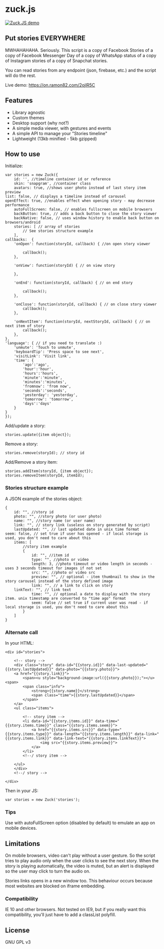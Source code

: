 # zuck.js

[![Zuck.JS demo](https://j.gifs.com/k5xnrJ.gif)](https://on.ramon82.com/2ojlR5C)

## Put stories EVERYWHERE
MWHAHAHAHA. Seriously. This script is a copy of Facebook Stories of a copy of Facebook Messenger Day of a copy of WhatsApp status of a copy of Instagram stories of a copy of Snapchat stories. 

You can read stories from any endpoint (json, firebase, etc.) and the script will do the rest.

Live demo: https://on.ramon82.com/2ojlR5C


## Features
* Library agnostic
* Custom themes
* Desktop support (why not?)
* A simple media viewer, with gestures and events
* A simple API to manage your "Stories timeline"
* Lightweight (13kb minified - 5kb gzipped)


## How to use
Initialize:

	var stories = new Zuck({
        id: '', //timeline container id or reference
        skin: 'snapgram', //container class
        avatars: true, //shows user photo instead of last story item preview
	list: false, // displays a timeline instead of carousel
	openEffect: true, //enables effect when opening story - may decrease performance
        autoFullScreen: false, // enables fullscreen on mobile browsers
        backButton: true, // adds a back button to close the story viewer
        backNative: false, // uses window history to enable back button on browsers/android
        stories: [ // array of stories
            // See stories structure example
        ],
	callbacks:  {
		'onOpen': function(storyId, callback) { //on open story viewer

			callback();
		},

		'onView': function(storyId) { // on view story

		},

		'onEnd': function(storyId, callback) { // on end story

			callback();
		},

		'onClose': function(storyId, callback) { // on close story viewer
			callback();
		},

		'onNextItem': function(storyId, nextStoryId, callback) { // on next item of story
			callback();
		},
	},
	'language': { // if you need to translate :)
		'unmute': 'Touch to unmute',
		'keyboardTip': 'Press space to see next',
		'visitLink': 'Visit link',
		'time': {
			'ago':'ago', 
			'hour':'hour', 
			'hours':'hours', 
			'minute':'minute', 
			'minutes':'minutes', 
			'fromnow': 'from now', 
			'seconds':'seconds', 
			'yesterday': 'yesterday', 
			'tomorrow': 'tomorrow', 
			'days':'days'
		}
	}
    });

Add/update a story:

	stories.update({item object});

Remove a story:

	stories.remove(storyId); // story id

Add/Remove a story item:

	stories.addItem(storyId, {item object});
	stories.removeItem(storyId, itemId);


### Stories structure example
A JSON example of the stories object:

    {
        id: "", //story id
        photo: "", //story photo (or user photo)
        name: "", //story name (or user name)
        link: "", // story link (useless on story generated by script)
        lastUpdated: "", // last updated date in unix time format
	seem: false, // set true if user has opened - if local storage is used, you don't need to care about this 
        items: [
            //story item example
            {
                id: "", //item id
                type: "", //photo or video
                length: 3, //photo timeout or video length in seconds - uses 3 seconds timeout for images if not set
                src: "", //photo or video src
                preview: "", // optional - item thumbnail to show in the story carousel instead of the story defined image
                link: "", // a link to click on story
		linkText: "", // link text
                time: "", // optional a date to display with the story item. unix timestamp are converted to "time ago" format
                seem: false // set true if current user was read - if local storage is used, you don't need to care about this
            }
        ]
    }   


### Alternate call
In your HTML:

    <div id="stories">
    
        <!-- story -->
        <div class="story" data-id="{{story.id}}" data-last-updated="{{story.lastUpdated}}" data-photo="{{story.photo}}">
		<a href="{{story.link}}">
			<span><u style="background-image:url({{story.photo}});"></u><span>
			<span class="info">
				<strong>{{story.name}}</strong>
				<span class="time">{{story.lastUpdated}}</span>
			</span>
		</a>
		<ul class="items">
		
			<!-- story item -->
			<li data-id="{{story.items.id}}" data-time="{{story.items.time}}" class="{{story.items.seem}}">
				<a href="{{story.items.src}}" data-type="{{story.items.type}}" data-length="{{story.items.length}}" data-link="{{story.items.link}}" data-link-text="{{story.items.linkText}}">
					<img src="{{story.items.preview}}">
				</a>
			</li>
			<!--/ story item -->
			
		</ul>
        </div>
        <!--/ story -->
        
    </div>
    
Then in your JS:

	var stories = new Zuck('stories'); 


### Tips
Use with autoFullScreen option (disabled by default) to emulate an app on mobile devices.


## Limitations
On mobile browsers, video can't play without a user gesture. So the script tries to play audio only when the user clicks to see the next story. 
When the story is playing automatically, the video is muted, but an alert is displayed so the user may click to turn the audio on.

Stories links opens in a new window too. This behaviour occurs because most websites are blocked on iframe embedding. 


### Compatibility
IE 10 and other browsers. Not tested on IE9, but if you really want this compatibility, you'll just have to add a classList polyfill.


## License
GNU GPL v3
 
